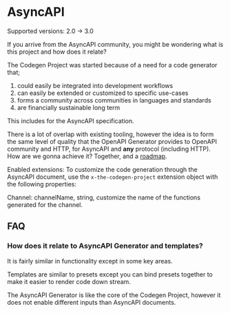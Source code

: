 # AsyncAPI
Supported versions: 2.0 -> 3.0

If you arrive from the AsyncAPI community, you might be wondering what is this project and how does it relate?

The Codegen Project was started because of a need for a code generator that;
1. could easily be integrated into development workflows
2. can easily be extended or customized to specific use-cases
3. forms a community across communities in languages and standards
4. are financially sustainable long term

This includes for the AsyncAPI specification.

There is a lot of overlap with existing tooling, however the idea is to form the same level of quality that the OpenAPI Generator provides to OpenAPI community and HTTP, for AsyncAPI and **any** protocol (including HTTP). How are we gonna achieve it? Together, and a [roadmap](https://github.com/orgs/the-codegen-project/projects/1/views/2).

Enabled extensions:
To customize the code generation through the AsyncAPI document, use the `x-the-codegen-project` extension object with the following properties:

Channel:
channelName, string, customize the name of the functions generated for the channel.

## FAQ

### How does it relate to AsyncAPI Generator and templates?
It is fairly similar in functionality except in some key areas.

Templates are similar to presets except you can bind presets together to make it easier to render code down stream.

The AsyncAPI Generator is like the core of the Codegen Project, however it does not enable different inputs than AsyncAPI documents. 